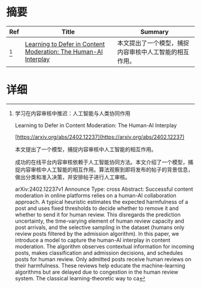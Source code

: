 # 摘要

| Ref | Title | Summary |
| --- | --- | --- |
| [^1] | [Learning to Defer in Content Moderation: The Human-AI Interplay](https://arxiv.org/abs/2402.12237) | 本文提出了一个模型，捕捉内容审核中人工智能的相互作用。 |

# 详细

[^1]: 学习在内容审核中推迟：人工智能与人类协同作用

    Learning to Defer in Content Moderation: The Human-AI Interplay

    [https://arxiv.org/abs/2402.12237](https://arxiv.org/abs/2402.12237)

    本文提出了一个模型，捕捉内容审核中人工智能的相互作用。

    

    成功的在线平台内容审核依赖于人工智能协同方法。本文介绍了一个模型，捕捉内容审核中人工智能的相互作用。算法观察到即将发布的帖子的背景信息，做出分类和准入决策，并安排帖子进行人工审核。

    arXiv:2402.12237v1 Announce Type: cross  Abstract: Successful content moderation in online platforms relies on a human-AI collaboration approach. A typical heuristic estimates the expected harmfulness of a post and uses fixed thresholds to decide whether to remove it and whether to send it for human review. This disregards the prediction uncertainty, the time-varying element of human review capacity and post arrivals, and the selective sampling in the dataset (humans only review posts filtered by the admission algorithm).   In this paper, we introduce a model to capture the human-AI interplay in content moderation. The algorithm observes contextual information for incoming posts, makes classification and admission decisions, and schedules posts for human review. Only admitted posts receive human reviews on their harmfulness. These reviews help educate the machine-learning algorithms but are delayed due to congestion in the human review system. The classical learning-theoretic way to ca
    

